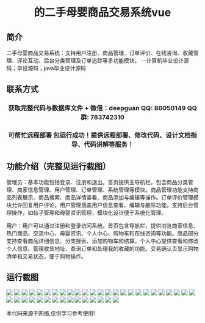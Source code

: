 <p><h1 align="center">的二手母婴商品交易系统vue</h1></p>

## 简介
二手母婴商品交易系统：支持用户注册、商品管理、订单评价、在线咨询、收藏管理、评论互动、后台分类管理及订单追踪等多功能模块。    --计算机毕业设计源码；毕设源码；java毕业设计源码


## 联系方式
<p><h3 align="center">获取完整代码与数据库文件 + 微信：deepguan QQ: 86050149 QQ群: 783742310</h3></p>
<p><h3 align="center">可帮忙远程部署 包运行成功！提供远程部署、修改代码、设计文档指导、代码讲解等服务！</h3></p>

## 功能介绍（完整见运行截图）
管理员：基本功能包括登录、注册和退出。首页提供主导航栏，包含商品分类管理、商家信息管理、用户管理、订单管理、系统管理等模块。商品管理功能支持商品列表展示、商品搜索、商品详情查看、商品添加与编辑等操作。订单评价管理模块允许回复用户评论。用户管理涵盖用户信息查看、编辑与删除功能。支持后台管理操作，如帖子管理和母婴资讯管理，模块化设计便于系统化管理。

用户：用户可以通过注册和登录访问系统。首页包含导航栏，提供浏览商家信息、热门商品、交流中心、母婴资讯、个人中心、购物车和在线咨询等功能。商品部分支持查看商品详细信息、分类搜索、添加购物车和结算。个人中心提供查看和修改个人信息、管理收货地址、查询订单和处理我的收藏的功能。交易确认页显示购物清单和交易状态，便于购物操作。


## 运行截图
![](https://bs-1329754181.cos.ap-shanghai.myqcloud.com/ssm/SecondHandMaternityItemsTradingSystem/img/001.jpg)
![](https://bs-1329754181.cos.ap-shanghai.myqcloud.com/ssm/SecondHandMaternityItemsTradingSystem/img/002.jpg)
![](https://bs-1329754181.cos.ap-shanghai.myqcloud.com/ssm/SecondHandMaternityItemsTradingSystem/img/003.jpg)
![](https://bs-1329754181.cos.ap-shanghai.myqcloud.com/ssm/SecondHandMaternityItemsTradingSystem/img/004.jpg)
![](https://bs-1329754181.cos.ap-shanghai.myqcloud.com/ssm/SecondHandMaternityItemsTradingSystem/img/005.jpg)
![](https://bs-1329754181.cos.ap-shanghai.myqcloud.com/ssm/SecondHandMaternityItemsTradingSystem/img/006.jpg)
![](https://bs-1329754181.cos.ap-shanghai.myqcloud.com/ssm/SecondHandMaternityItemsTradingSystem/img/007.jpg)
![](https://bs-1329754181.cos.ap-shanghai.myqcloud.com/ssm/SecondHandMaternityItemsTradingSystem/img/008.jpg)
![](https://bs-1329754181.cos.ap-shanghai.myqcloud.com/ssm/SecondHandMaternityItemsTradingSystem/img/009.jpg)
![](https://bs-1329754181.cos.ap-shanghai.myqcloud.com/ssm/SecondHandMaternityItemsTradingSystem/img/010.jpg)
![](https://bs-1329754181.cos.ap-shanghai.myqcloud.com/ssm/SecondHandMaternityItemsTradingSystem/img/011.jpg)
![](https://bs-1329754181.cos.ap-shanghai.myqcloud.com/ssm/SecondHandMaternityItemsTradingSystem/img/012.jpg)
![](https://bs-1329754181.cos.ap-shanghai.myqcloud.com/ssm/SecondHandMaternityItemsTradingSystem/img/013.jpg)
![](https://bs-1329754181.cos.ap-shanghai.myqcloud.com/ssm/SecondHandMaternityItemsTradingSystem/img/014.jpg)
![](https://bs-1329754181.cos.ap-shanghai.myqcloud.com/ssm/SecondHandMaternityItemsTradingSystem/img/015.jpg)
![](https://bs-1329754181.cos.ap-shanghai.myqcloud.com/ssm/SecondHandMaternityItemsTradingSystem/img/016.jpg)
![](https://bs-1329754181.cos.ap-shanghai.myqcloud.com/ssm/SecondHandMaternityItemsTradingSystem/img/017.jpg)
![](https://bs-1329754181.cos.ap-shanghai.myqcloud.com/ssm/SecondHandMaternityItemsTradingSystem/img/018.jpg)
![](https://bs-1329754181.cos.ap-shanghai.myqcloud.com/ssm/SecondHandMaternityItemsTradingSystem/img/019.jpg)
![](https://bs-1329754181.cos.ap-shanghai.myqcloud.com/ssm/SecondHandMaternityItemsTradingSystem/img/020.jpg)
![](https://bs-1329754181.cos.ap-shanghai.myqcloud.com/ssm/SecondHandMaternityItemsTradingSystem/img/021.jpg)
![](https://bs-1329754181.cos.ap-shanghai.myqcloud.com/ssm/SecondHandMaternityItemsTradingSystem/img/022.jpg)
![](https://bs-1329754181.cos.ap-shanghai.myqcloud.com/ssm/SecondHandMaternityItemsTradingSystem/img/023.jpg)
![](https://bs-1329754181.cos.ap-shanghai.myqcloud.com/ssm/SecondHandMaternityItemsTradingSystem/img/024.jpg)
![](https://bs-1329754181.cos.ap-shanghai.myqcloud.com/ssm/SecondHandMaternityItemsTradingSystem/img/025.jpg)
![](https://bs-1329754181.cos.ap-shanghai.myqcloud.com/ssm/SecondHandMaternityItemsTradingSystem/img/026.jpg)
![](https://bs-1329754181.cos.ap-shanghai.myqcloud.com/ssm/SecondHandMaternityItemsTradingSystem/img/027.jpg)
![](https://bs-1329754181.cos.ap-shanghai.myqcloud.com/ssm/SecondHandMaternityItemsTradingSystem/img/028.jpg)
![](https://bs-1329754181.cos.ap-shanghai.myqcloud.com/ssm/SecondHandMaternityItemsTradingSystem/img/029.jpg)
![](https://bs-1329754181.cos.ap-shanghai.myqcloud.com/ssm/SecondHandMaternityItemsTradingSystem/img/030.jpg)
![](https://bs-1329754181.cos.ap-shanghai.myqcloud.com/ssm/SecondHandMaternityItemsTradingSystem/img/031.jpg)
![](https://bs-1329754181.cos.ap-shanghai.myqcloud.com/ssm/SecondHandMaternityItemsTradingSystem/img/032.jpg)
![](https://bs-1329754181.cos.ap-shanghai.myqcloud.com/ssm/SecondHandMaternityItemsTradingSystem/img/033.jpg)
![](https://bs-1329754181.cos.ap-shanghai.myqcloud.com/ssm/SecondHandMaternityItemsTradingSystem/img/034.jpg)
![](https://bs-1329754181.cos.ap-shanghai.myqcloud.com/ssm/SecondHandMaternityItemsTradingSystem/img/035.jpg)
![](https://bs-1329754181.cos.ap-shanghai.myqcloud.com/ssm/SecondHandMaternityItemsTradingSystem/img/036.jpg)
![](https://bs-1329754181.cos.ap-shanghai.myqcloud.com/ssm/SecondHandMaternityItemsTradingSystem/img/037.jpg)
![](https://bs-1329754181.cos.ap-shanghai.myqcloud.com/ssm/SecondHandMaternityItemsTradingSystem/img/038.jpg)
![](https://bs-1329754181.cos.ap-shanghai.myqcloud.com/ssm/SecondHandMaternityItemsTradingSystem/img/039.jpg)
![](https://bs-1329754181.cos.ap-shanghai.myqcloud.com/ssm/SecondHandMaternityItemsTradingSystem/img/040.jpg)

<p>本代码来源于网络,仅供学习参考使用!</p>
